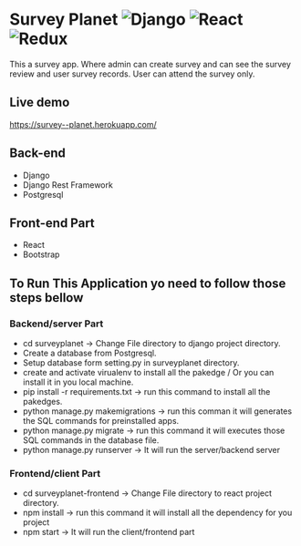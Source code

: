 # Survey Planet ![Django](https://img.shields.io/badge/-Django-%23092E20?style=flat-square&logo=React&logoColor=white) ![React](https://img.shields.io/badge/-React-%23092E20?style=flat-square&logo=React&logoColor=white) ![Redux](https://img.shields.io/badge/-Redux-%23092E20?style=flat-square&logo=Redux&logoColor=white)

This a survey app. Where admin can create survey and can see the survey review and user survey records. User can attend the survey only.


## Live demo
https://survey--planet.herokuapp.com/

## Back-end
* Django
* Django Rest Framework
* Postgresql
## Front-end Part
* React
* Bootstrap

## To Run This Application yo need to follow those steps bellow
### Backend/server Part
* cd surveyplanet  -> Change File directory to django project directory.
* Create a database from Postgresql.
* Setup database form setting.py in surveyplanet directory.
* create and activate virualenv to install all the pakedge / Or you can install it in you local machine.
* pip install -r requirements.txt  -> run this command to install all the pakedges.
* python manage.py makemigrations  -> run this comman it will generates the SQL commands for preinstalled apps.
* python manage.py migrate -> run this command it will executes those SQL commands in the database file.
* python manage.py runserver -> It will run the server/backend server

### Frontend/client Part
* cd surveyplanet-frontend  -> Change File directory to react project directory.
* npm install -> run this command it will install all the dependency for you project
* npm start -> It will run the client/frontend part

